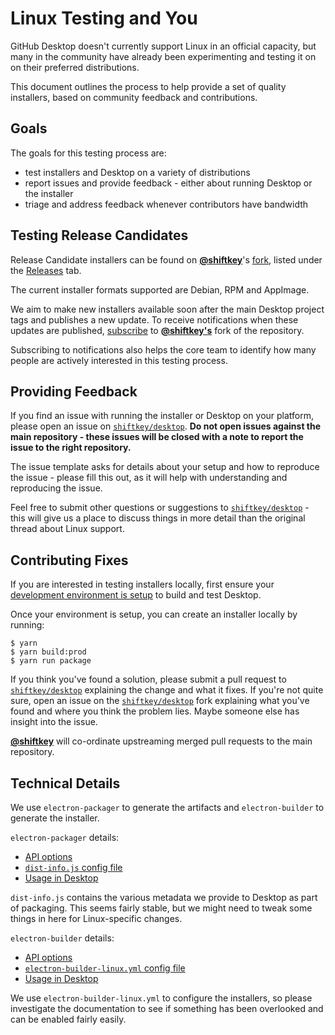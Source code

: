 # Linux Testing and You

GitHub Desktop doesn't currently support Linux in an official capacity, but many in the community have already been experimenting and testing it on on their preferred distributions.

This document outlines the process to help provide a set of quality installers, based on community feedback and contributions.

## Goals

The goals for this testing process are:

* test installers and Desktop on a variety of distributions
* report issues and provide feedback - either about running Desktop or the installer
* triage and address feedback whenever contributors have bandwidth

## Testing Release Candidates

Release Candidate installers can be found on [**@shiftkey**](https://github.com/shiftkey)'s [fork](https://github.com/shiftkey/desktop), listed under the [Releases](https://github.com/shiftkey/desktop/releases) tab.

The current installer formats supported are Debian, RPM and AppImage.

We aim to make new installers available soon after the main Desktop project tags and publishes a new update. To receive notifications when these updates are published, [subscribe](https://github.com/shiftkey/desktop/subscription) to [**@shiftkey's**](https://github.com/shiftkey) fork of the repository.

Subscribing to notifications also helps the core team to identify how many people are actively interested in this testing process.

## Providing Feedback

If you find an issue with running the installer or Desktop on your platform, please open an issue on [`shiftkey/desktop`](https://github.com/shiftkey/desktop). **Do not open issues against the main repository - these issues will be closed with a note to report the issue to the right repository.**

The issue template asks for details about your setup and how to reproduce the issue - please fill this out, as it will help with understanding and reproducing the issue.

Feel free to submit other questions or suggestions to [`shiftkey/desktop`](https://github.com/shiftkey/desktop) - this will give us a place to discuss things in more detail than the original thread about Linux support.

## Contributing Fixes

If you are interested in testing installers locally, first ensure your [development environment is setup](https://github.com/desktop/desktop/blob/master/docs/contributing/setup.md) to build and test Desktop.

Once your environment is setup, you can create an installer locally by running:

```shellsession
$ yarn
$ yarn build:prod
$ yarn run package
```

If you think you've found a solution, please submit a pull request to [`shiftkey/desktop`](https://github.com/shiftkey/desktop) explaining the change and what it fixes. If you're not quite sure, open an issue on the [`shiftkey/desktop`](https://github.com/shiftkey/desktop) fork explaining what you've found and where you think the problem lies. Maybe someone else has insight into the issue.

[**@shiftkey**](https://github.com/shiftkey) will co-ordinate upstreaming merged pull requests to the main repository.

## Technical Details

We use `electron-packager` to generate the artifacts and `electron-builder` to generate the installer.

`electron-packager` details:

* [API options](https://github.com/electron-userland/electron-packager/blob/master/docs/api.md#options)
* [`dist-info.js` config file](https://github.com/desktop/desktop/blob/master/script/dist-info.js)
* [Usage in Desktop](https://github.com/desktop/desktop/blob/master/script/build.ts#L98-L151)

`dist-info.js` contains the various metadata we provide to Desktop as part of packaging. This seems fairly stable, but we might need to tweak some things in here for Linux-specific changes.

`electron-builder` details:

* [API options](https://www.electron.build/configuration/linux)
* [`electron-builder-linux.yml` config file](https://github.com/desktop/desktop/blob/master/script/electron-builder-linux.yml)
* [Usage in Desktop](https://github.com/desktop/desktop/blob/master/script/package.ts#L124-L145)

We use `electron-builder-linux.yml` to configure the installers, so please investigate the documentation to see if something has been overlooked and can be enabled fairly easily.
